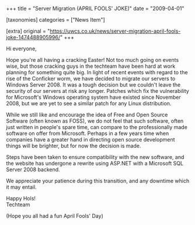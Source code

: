 +++
title = "Server Migration (APRIL FOOLS' JOKE)"
date = "2009-04-01"

[taxonomies]
categories = ["News Item"]

[extra]
original = "https://uwcs.co.uk/news/server-migration-april-fools-joke-1474488905996/"
+++

Hi everyone,

Hope you're all having a cracking Easter\! Not too much going on events wise, but those cracking guys in the techteam have been hard at work planning for something quite big. In light of recent events with regard to the rise of the Conficker worm, we have decided to migrate our servers to Windows Server 2008. It was a tough decision but we couldn't leave the security of our servers at risk any longer. Patches which fix the vulnerability for Microsoft's Windows operating system have existed since November 2008, but we are yet to see a similar patch for any Linux distribution.

While we still like and encourage the idea of Free and Open Source Software (often known as FOSS), we do not feel that such software, often just written in people's spare time, can compare to the professionally made software on offer from Microsoft. Perhaps in a few years time when companies have a greater hand in directing open source development things will be brighter, but for now the decision is made.

Steps have been taken to ensure compatibility with the new software, and the website has undergone a rewrite using ASP.NET with a Microsoft SQL Server 2008 backend.

We appreciate your patience during this transition, and any downtime which it may entail.

Happy Hols\!  
Techteam

(Hope you all had a fun April Fools' Day)

